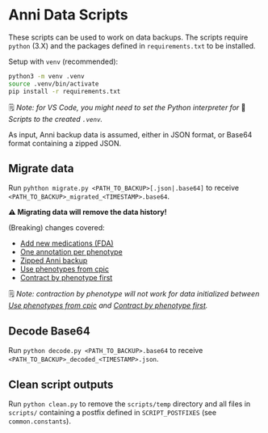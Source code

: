 # Anni Data Scripts

These scripts can be used to work on data backups.
The scripts require `python` (3.X) and the packages defined in
`requirements.txt` to be installed.

Setup with `venv` (recommended):

```bash
python3 -m venv .venv
source .venv/bin/activate
pip install -r requirements.txt
```

🗒️ _Note: for VS Code, you might need to set the Python interpreter for_
📜 _Scripts to the created `.venv`._

As input, Anni backup data is assumed, either in JSON format, or Base64 format
containing a zipped JSON.

## Migrate data

Run `pyhthon migrate.py <PATH_TO_BACKUP>[.json|.base64]` to receive
`<PATH_TO_BACKUP>_migrated_<TIMESTAMP>.base64`.

**⚠️ Migrating data will remove the data history!**

(Breaking) changes covered:

* [Add new medications (FDA)](https://github.com/hpi-dhc/PharMe/pull/582)
* [One annotation per phenotype](https://github.com/hpi-dhc/PharMe/pull/597)
* [Zipped Anni backup](https://github.com/hpi-dhc/PharMe/pull/599)
* [Use phenotypes from cpic](https://github.com/hpi-dhc/PharMe/pull/602)
* [Contract by phenotype first](https://github.com/hpi-dhc/PharMe/pull/604)

🗒️ _Note: contraction by phenotype will not work for data initialized between
[Use phenotypes from cpic](https://github.com/hpi-dhc/PharMe/pull/602) and
[Contract by phenotype first](https://github.com/hpi-dhc/PharMe/pull/604)._

## Decode Base64

Run `python decode.py <PATH_TO_BACKUP>.base64` to receive
`<PATH_TO_BACKUP>_decoded_<TIMESTAMP>.json`.

## Clean script outputs

Run `python clean.py` to remove the `scripts/temp` directory and all files in
`scripts/` containing a postfix defined in `SCRIPT_POSTFIXES` (see
`common.constants`).
